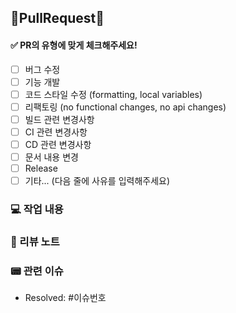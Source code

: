## 🚀PullRequest🚀

#### ✅ PR의 유형에 맞게 체크해주세요!
<!-- Please check the one that applies to this PR using "x". -->

- [ ] 버그 수정
- [ ] 기능 개발
- [ ] 코드 스타일 수정 (formatting, local variables)
- [ ] 리팩토링 (no functional changes, no api changes)
- [ ] 빌드 관련 변경사항
- [ ] CI 관련 변경사항
- [ ] CD 관련 변경사항
- [ ] 문서 내용 변경
- [ ] Release
- [ ] 기타... (다음 줄에 사유를 입력해주세요)

### 💻 작업 내용
<!-- 작업 내용을 자유롭게 적어주세요. -->

### 📝 리뷰 노트
<!-- 질문이나 리뷰어들이 특별히 더 봐줬으면 하는 사항이 있다면 적어주세요. -->

### 📟 관련 이슈
- Resolved: #이슈번호
